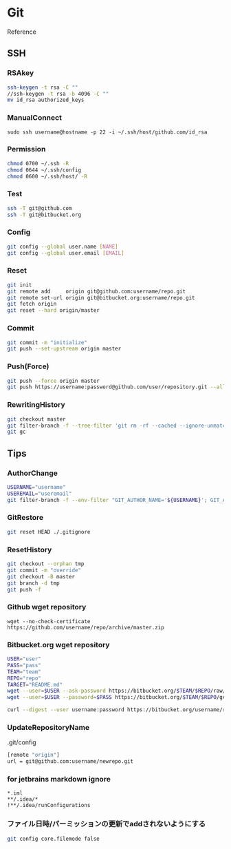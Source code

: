 # Git

Reference

## SSH

### RSAkey

```bash
ssh-keygen -t rsa -C ""
//ssh-keygen -t rsa -b 4096 -C ""
mv id_rsa authorized_keys
```

### ManualConnect

`sudo ssh username@hostname -p 22 -i ~/.ssh/host/github.com/id_rsa`

### Permission

```bash
chmod 0700 ~/.ssh -R
chmod 0644 ~/.ssh/config
chmod 0600 ~/.ssh/host/ -R
```

### Test

```bash
ssh -T git@github.com
ssh -T git@bitbucket.org
```

### Config

```bash
git config --global user.name [NAME]
git config --global user.email [EMAIL]
```

### Reset

```bash
git init
git remote add     origin git@github.com:username/repo.git
git remote set-url origin git@bitbucket.org:username/repo.git
git fetch origin
git reset --hard origin/master
```

### Commit

```bash
git commit -m "initialize"
git push --set-upstream origin master
```

### Push(Force)

```bash
git push --force origin master
git push https://username:password@github.com/user/repository.git --all
```

### RewritingHistory

```bash
git checkout master
git filter-branch -f --tree-filter 'git rm -rf --cached --ignore-unmatch [directory]/' HEAD
git gc
```

## Tips

### AuthorChange

```bash
USERNAME="username"
USEREMAIL="useremail"
git filter-branch -f --env-filter "GIT_AUTHOR_NAME='${USERNAME}'; GIT_AUTHOR_EMAIL='${USEREMAIL}'; GIT_COMMITTER_NAME='${USERNAME}'; GIT_COMMITTER_EMAIL='${USEREMAIL}';" HEAD
```

### GitRestore

```bash
git reset HEAD ./.gitignore
```

### ResetHistory

```bash
git checkout --orphan tmp
git commit -m "override"
git checkout -B master
git branch -d tmp
git push -f
```

### Github wget repository

`wget --no-check-certificate https://github.com/username/repo/archive/master.zip`

### Bitbucket.org wget repository

```bash
USER="user"
PASS="pass"
TEAM="team"
REPO="repo"
TARGET="README.md"
wget --user=$USER --ask-password https://bitbucket.org/$TEAM/$REPO/raw/master/$TARGET
wget --user=$USER --password=$PASS https://bitbucket.org/$TEAM/$REPO/get/master.zip

curl --digest --user username:password https://bitbucket.org/username/repo/get/master.zip -o master.zip
```

### UpdateRepositoryName

.git/config

```bash
[remote "origin"]
url = git@github.com:username/newrepo.git
```

### for jetbrains markdown ignore

```.gitignore
*.iml
**/.idea/*
!**/.idea/runConfigurations
```

### ファイル日時/パーミッションの更新でaddされないようにする

```bash
git config core.filemode false
```
